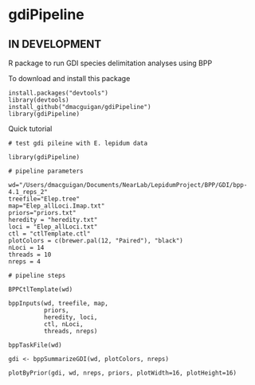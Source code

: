 # gdiPipeline
## IN DEVELOPMENT

R package to run GDI species delimitation analyses using BPP

To download and install this package
```
install.packages("devtools")
library(devtools)
install_github("dmacguigan/gdiPipeline")
library(gdiPipeline)
```

Quick tutorial
```
# test gdi pileine with E. lepidum data

library(gdiPipeline)

# pipeline parameters

wd="/Users/dmacguigan/Documents/NearLab/LepidumProject/BPP/GDI/bpp-4.1_reps_2"
treefile="Elep.tree"
map="Elep_allLoci.Imap.txt"
priors="priors.txt"
heredity = "heredity.txt"
loci = "Elep_allLoci.txt"
ctl = "ctlTemplate.ctl"
plotColors = c(brewer.pal(12, "Paired"), "black")
nLoci = 14
threads = 10
nreps = 4

# pipeline steps

BPPCtlTemplate(wd)

bppInputs(wd, treefile, map,
          priors,
          heredity, loci,
          ctl, nLoci,
          threads, nreps)

bppTaskFile(wd)

gdi <- bppSummarizeGDI(wd, plotColors, nreps)

plotByPrior(gdi, wd, nreps, priors, plotWidth=16, plotHeight=16)
```
